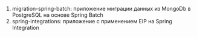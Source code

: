 1) migration-spring-batch: приложение миграции данных из MongoDb в PostgreSQL на основе Spring Batch
2) spring-integrations: приложение c применением EIP на Spring Integration